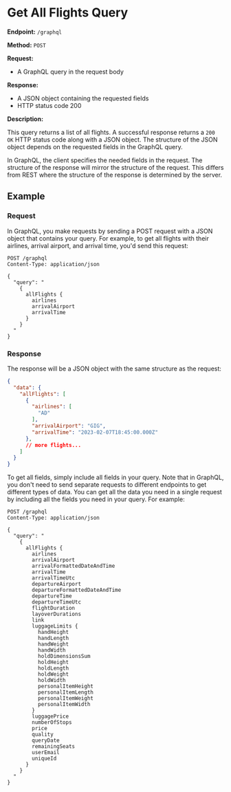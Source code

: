 # Get All Flights Query

**Endpoint:** `/graphql`

**Method:** `POST`

**Request:**

- A GraphQL query in the request body

**Response:** 

- A JSON object containing the requested fields
- HTTP status code 200

**Description:** 

This query returns a list of all flights. A successful response returns a `200 OK` HTTP status code along with a JSON object. The structure of the JSON object depends on the requested fields in the GraphQL query.

In GraphQL, the client specifies the needed fields in the request. The structure of the response will mirror the structure of the request. This differs from REST where the structure of the response is determined by the server.

## Example

### Request
In GraphQL, you make requests by sending a POST request with a JSON object that contains your query. For example, to get all flights with their airlines, arrival airport, and arrival time, you'd send this request:

```http
POST /graphql
Content-Type: application/json

{
  "query": "
    {
      allFlights {
        airlines
        arrivalAirport
        arrivalTime
      }
    }
  "
}
```

### Response
The response will be a JSON object with the same structure as the request:

```json
{
  "data": {
    "allFlights": [
      {
        "airlines": [
          "AD"
        ],
        "arrivalAirport": "GIG",
        "arrivalTime": "2023-02-07T18:45:00.000Z"
      },
      // more flights...
    ]
  }
}
```

To get all fields, simply include all fields in your query. Note that in GraphQL, you don't need to send separate requests to different endpoints to get different types of data. You can get all the data you need in a single request by including all the fields you need in your query. For example:

```http
POST /graphql
Content-Type: application/json

{
  "query": "
    {
      allFlights {
        airlines
        arrivalAirport
        arrivalFormattedDateAndTime
        arrivalTime
        arrivalTimeUtc
        departureAirport
        departureFormattedDateAndTime
        departureTime
        departureTimeUtc
        flightDuration
        layoverDurations
        link
        luggageLimits {
          handHeight
          handLength
          handWeight
          handWidth
          holdDimensionsSum
          holdHeight
          holdLength
          holdWeight
          holdWidth
          personalItemHeight
          personalItemLength
          personalItemWeight
          personalItemWidth
        }
        luggagePrice
        numberOfStops
        price
        quality
        queryDate
        remainingSeats
        userEmail
        uniqueId
      }
    }
  "
}
```
